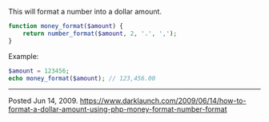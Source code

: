 This will format a number into a dollar amount.

```php
function money_format($amount) {
    return number_format($amount, 2, '.', ',');
}
```

Example:
```php
$amount = 123456;
echo money_format($amount); // 123,456.00
```

---

Posted Jun 14, 2009.
https://www.darklaunch.com/2009/06/14/how-to-format-a-dollar-amount-using-php-money-format-number-format